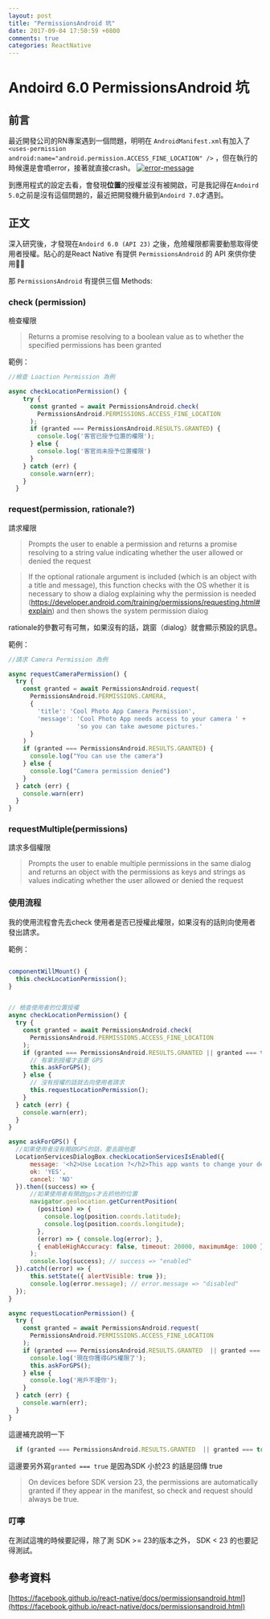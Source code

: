 ```yaml
---
layout: post
title: "PermissionsAndroid 坑"
date: 2017-09-04 17:50:59 +0800
comments: true
categories: ReactNative
---
```

# Andoird 6.0 PermissionsAndroid 坑

## 前言

最近開發公司的RN專案遇到一個問題，明明在 `AndroidManifest.xml`有加入了
`
  <uses-permission android:name="android.permission.ACCESS_FINE_LOCATION" />
`
，但在執行的時候還是會噴error，接著就直接crash。
[![error-message](https://s26.postimg.org/tjoxllyft/21706759_1435564026520969_1452689658_o.png)](https://postimg.org/image/9cbhtb0yd/)

到應用程式的設定去看，會發現**位置**的授權並沒有被開啟，可是我記得在`Andoird 5.0`之前是沒有這個問題的，最近把開發機升級到`Andoird 7.0`才遇到。


## 正文

深入研究後，才發現在`Andoird 6.0 (API 23)` 之後，危險權限都需要動態取得使用者授權。貼心的是React Native 有提供 `PermissionsAndroid` 的 API 來供你使用👏👏

那 `PermissionsAndroid` 有提供三個 Methods:

### check (permission)
檢查權限
>Returns a promise resolving to a boolean value as to whether the specified permissions has been granted

範例：
```javascript
//檢查 Loaction Permission 為例

async checkLocationPermission() {
    try {
      const granted = await PermissionsAndroid.check(
        PermissionsAndroid.PERMISSIONS.ACCESS_FINE_LOCATION
      );
      if (granted === PermissionsAndroid.RESULTS.GRANTED) {
        console.log('客官已授予位置的權限');
      } else {
        console.log('客官尚未授予位置權限')
      }
    } catch (err) {
      console.warn(err);
    }
  }

```
### request(permission, rationale?)
請求權限
>Prompts the user to enable a permission and returns a promise resolving to a string value indicating whether the user allowed or denied the request

>If the optional rationale argument is included (which is an object with a title and message), this function checks with the OS whether it is necessary to show a dialog explaining why the permission is needed (https://developer.android.com/training/permissions/requesting.html#explain) and then shows the system permission dialog

rationale的參數可有可無，如果沒有的話，跳窗（dialog）就會顯示預設的訊息。

範例：
```javascript
//請求 Camera Permission 為例

async requestCameraPermission() {
  try {
    const granted = await PermissionsAndroid.request(
      PermissionsAndroid.PERMISSIONS.CAMERA,
      {
        'title': 'Cool Photo App Camera Permission',
        'message': 'Cool Photo App needs access to your camera ' +
                   'so you can take awesome pictures.'
      }
    )
    if (granted === PermissionsAndroid.RESULTS.GRANTED) {
      console.log("You can use the camera")
    } else {
      console.log("Camera permission denied")
    }
  } catch (err) {
    console.warn(err)
  }
}
```

### requestMultiple(permissions)
請求多個權限
>Prompts the user to enable multiple permissions in the same dialog and returns an object with the permissions as keys and strings as values indicating whether the user allowed or denied the request

### 使用流程
我的使用流程會先去check 使用者是否已授權此權限，如果沒有的話則向使用者發出請求。

範例：
```javascript

componentWillMount() {
  this.checkLocationPermission();
}


// 檢查使用者的位置授權
async checkLocationPermission() {
  try {
    const granted = await PermissionsAndroid.check(
      PermissionsAndroid.PERMISSIONS.ACCESS_FINE_LOCATION
    );
    if (granted === PermissionsAndroid.RESULTS.GRANTED || granted === true) {
      // 有拿到授權才去要 GPS
      this.askForGPS();
    } else {
      // 沒有授權的話就去向使用者請求
      this.requestLocationPermission();
    }
  } catch (err) {
    console.warn(err);
  }
}

async askForGPS() {
  //如果使用者沒有開啟GPS的話，要去跟他要
  LocationServicesDialogBox.checkLocationServicesIsEnabled({
      message: '<h2>Use Location ?</h2>This app wants to change your device settings:<br/><br/>Use GPS, Wi-Fi, and cell network for location<br/><br/>',
      ok: 'YES',
      cancel: 'NO'
  }).then((success) => {
      //如果使用者有開啟gps才去抓他的位置
      navigator.geolocation.getCurrentPosition(
        (position) => {
          console.log(position.coords.latitude);
          console.log(position.coords.longitude);
        },
        (error) => { console.log(error); },
        { enableHighAccuracy: false, timeout: 20000, maximumAge: 1000 },
      );
      console.log(success); // success => "enabled"
  }).catch((error) => {
      this.setState({ alertVisible: true });
      console.log(error.message); // error.message => "disabled"
  });
}

async requestLocationPermission() {
  try {
    const granted = await PermissionsAndroid.request(
      PermissionsAndroid.PERMISSIONS.ACCESS_FINE_LOCATION
    );
    if (granted === PermissionsAndroid.RESULTS.GRANTED  || granted === true) {
      console.log('現在你獲得GPS權限了');
      this.askForGPS();
    } else {
      console.log('用戶不理你');
    }
  } catch (err) {
    console.warn(err);
  }
}
```

這邊補充說明一下
```javascript
  if (granted === PermissionsAndroid.RESULTS.GRANTED  || granted === true){}
```
這邊要另外寫`granted === true` 是因為SDK 小於23 的話是回傳 true

> On devices before SDK version 23, the permissions are automatically granted if they appear in the manifest, so check and request should always be true.

### 叮嚀
在測試這塊的時候要記得，除了測 SDK >= 23的版本之外， SDK < 23 的也要記得測試。

## 參考資料
[https://facebook.github.io/react-native/docs/permissionsandroid.html](https://facebook.github.io/react-native/docs/permissionsandroid.html)
